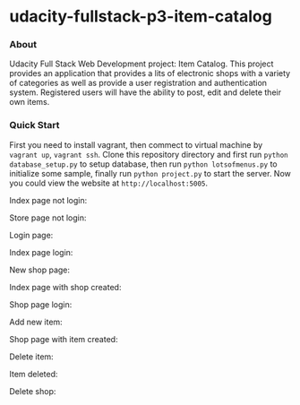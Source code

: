 # udacity-fullstack-p3-item-catalog

### About

Udacity Full Stack Web Development project: Item Catalog. This project provides an application that provides a lits of electronic shops with a variety of categories as well as provide a user registration and authentication system. Registered users will have the ability to post, edit and delete their own items.

### Quick Start

First you need to install vagrant, then commect to virtual machine by `vagrant up`, `vagrant ssh`. Clone this repository directory and first run `python database_setup.py` to setup database, then run `python lotsofmenus.py` to initialize some sample, finally run `python project.py` to start the server. Now you could view the website at `http://localhost:5005`.

Index page not login:

Store page not login:

Login page:

Index page login:

New shop page:

Index page with shop created:

Shop page login:

Add new item:

Shop page with item created: 

Delete item:

Item deleted:

Delete shop: